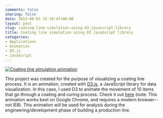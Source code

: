 ```yaml
---
comments: false
sharing: false
date: 2013-08-03 15:19:47+00:00
layout: post
slug: coating-line-simulation-using-d3-javascript-library
title: Coating line simulation using D3 JavaScript library
categories:
- Applications
- Animation
- D3.js
- JavaScript
---
```


[![Coating line simulation animation](http://janmilosh.com/wp-content/uploads/2013/08/box-animation.png)](http://janmilosh.com/simulation)

This project was created for the purpose of visualizing a coating line process. It is an animation, created with [D3.js](http://d3.js), a JavaScript library for data visualization. In this case, I used D3 to animate the movement of 10 items that go through a coating and curing process. Check it out [here](http://janmilosh.com/simulation) (note: This animation works best on Google Chrome, and requires a modern browser--not IE8). This animation will be used for analysis during the engineering/development phase of building a production line.
